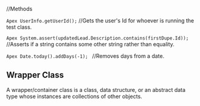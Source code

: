 //Methods

```Apex UserInfo.getUserId();```
//Gets the user's Id for whoever is running the test class.

```Apex System.assert(updatedLead.Description.contains(firstDupe.Id));```
//Asserts if a string contains some other string rather than equality.

```Apex Date.today().addDays(-1); ```
//Removes days from a date.



## Wrapper Class

A wrapper/container class is a class, data structure, or an abstract data type whose instances are collections of other objects.
